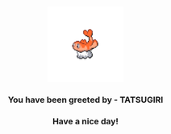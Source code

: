 <p align="center">
            <img src="https://raw.githubusercontent.com/PokeAPI/sprites/master/sprites/pokemon/978.png" width="150" height="150">
          </p>
          <h3 align="center">You have been greeted by - <b>TATSUGIRI</b></h3>
          <h3 align="center">Have a nice day!</h3>

